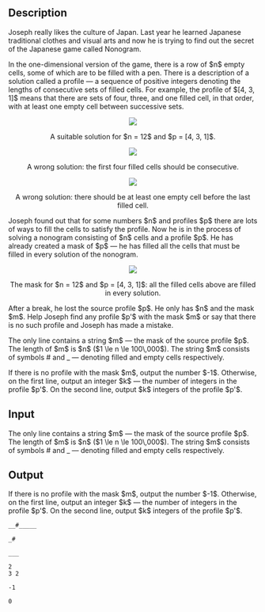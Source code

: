 ## Description

<div><p>Joseph really likes the culture of Japan. Last year he learned Japanese traditional clothes and visual arts and now he is trying to find out the secret of the Japanese game called Nonogram.</p><p>In the one-dimensional version of the game, there is a row of $n$ empty cells, some of which are to be filled with a pen. There is a description of a solution called a <span class="tex-font-style-underline">profile</span>&nbsp;— a sequence of positive integers denoting the lengths of consecutive sets of filled cells. For example, the profile of $[4, 3, 1]$ means that there are sets of four, three, and one filled cell, in that order, with at least one empty cell between successive sets.</p><center> <img class="tex-graphics" src="file://5woMzRJD.png" style="max-width: 100.0%;max-height: 100.0%;"><p>A suitable solution for $n = 12$ and $p = [4, 3, 1]$. </p></center><center> <img class="tex-graphics" src="file://DZSOZrBI.png" style="max-width: 100.0%;max-height: 100.0%;"><p>A wrong solution: the first four filled cells should be consecutive. </p></center><center> <img class="tex-graphics" src="file://NmnLFtpX.png" style="max-width: 100.0%;max-height: 100.0%;"><p>A wrong solution: there should be at least one empty cell before the last filled cell. </p></center><p>Joseph found out that for some numbers $n$ and profiles $p$ there are lots of ways to fill the cells to satisfy the profile. Now he is in the process of solving a nonogram consisting of $n$ cells and a profile $p$. He has already created a <span class="tex-font-style-underline">mask</span> of $p$&nbsp;— he has filled all the cells that must be filled in every solution of the nonogram.</p><center> <img class="tex-graphics" src="file://psIewIOs.png" style="max-width: 100.0%;max-height: 100.0%;"><p>The mask for $n = 12$ and $p = [4, 3, 1]$: all the filled cells above are filled in every solution. </p></center><p>After a break, he lost the source profile $p$. He only has $n$ and the mask $m$. Help Joseph find any profile $p'$ with the mask $m$ or say that there is no such profile and Joseph has made a mistake.</p></div><div class="input-specification"><p>The only line contains a string $m$&nbsp;— the mask of the source profile $p$. The length of $m$ is $n$ ($1 \le n \le 100\,000$). The string $m$ consists of symbols <span class="tex-font-style-tt">#</span> and <span class="tex-font-style-tt">_</span>&nbsp;— denoting filled and empty cells respectively.</p></div><div class="output-specification"><p>If there is no profile with the mask $m$, output the number $-1$. Otherwise, on the first line, output an integer $k$&nbsp;— the number of integers in the profile $p'$. On the second line, output $k$ integers of the profile $p'$.</p></div>

## Input

<p>The only line contains a string $m$&nbsp;— the mask of the source profile $p$. The length of $m$ is $n$ ($1 \le n \le 100\,000$). The string $m$ consists of symbols <span class="tex-font-style-tt">#</span> and <span class="tex-font-style-tt">_</span>&nbsp;— denoting filled and empty cells respectively.</p>

## Output

<p>If there is no profile with the mask $m$, output the number $-1$. Otherwise, on the first line, output an integer $k$&nbsp;— the number of integers in the profile $p'$. On the second line, output $k$ integers of the profile $p'$.</p>





```input1
__#_____
```




```input2
_#
```




```input3
___
```




```output1
2
3 2
```




```output2
-1
```




```output3
0
```


